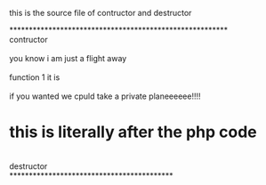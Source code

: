 this is the source file of contructor and destructor






<!DOCTYPE html>
<html>
<head>
	<title>hola</title>
</head>
<body>
********************************************************
	<br>contructor<br><br>you know i am just a flight away<br><br>function 1 it is<br>
<br>if you wanted we cpuld take a private planeeeeee!!!!<br>	<h1>this is literally after the php code</h1>
</body>
</html><br>destructor<br>  ******************************************
